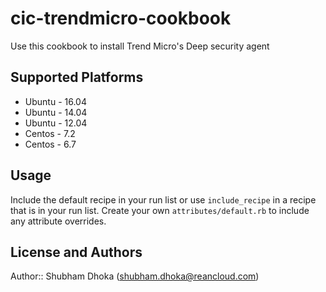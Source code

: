 # cic-trendmicro-cookbook

Use this cookbook to install Trend Micro's Deep security agent

## Supported Platforms
* Ubuntu - 16.04
* Ubuntu - 14.04
* Ubuntu - 12.04
* Centos - 7.2
* Centos - 6.7

## Usage

Include the default recipe in your run list or use `include_recipe` in a recipe that is in your run list. Create your own `attributes/default.rb` to include any attribute overrides.

## License and Authors

Author:: Shubham Dhoka (<shubham.dhoka@reancloud.com>)
